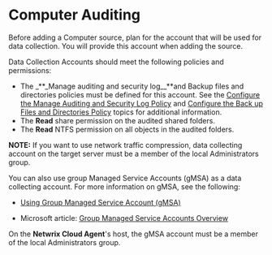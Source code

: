 # Computer Auditing

Before adding a Computer source, plan for the account that will be used for data collection. You
will provide this account when adding the source.

Data Collection Accounts should meet the following policies and permissions:

- The \_**\_Manage auditing and security log\_\_**and Backup files and directories policies must be
  defined for this account. See the
  [Configure the Manage Auditing and Security Log Policy](../activedirectory/manageauditingsecuritylog.md)
  and [Configure the Back up Files and Directories Policy](backupfilesdirectories.md) topics for
  additional information.
- The **Read** share permission on the audited shared folders.
- The **Read** NTFS permission on all objects in the audited folders.

**NOTE:** If you want to use network traffic compression, data collecting account on the target
server must be a member of the local Administrators group.

You can also use group Managed Service Accounts (gMSA) as a data collecting account. For more
information on gMSA, see the following:

- [Using Group Managed Service Account (gMSA)](../gmsa/gmsa.md)

- Microsoft article:
  [Group Managed Service Accounts Overview](https://docs.microsoft.com/en-us/windows-server/security/group-managed-service-accounts/group-managed-service-accounts-overview)

On the **Netwrix Cloud Agent**'s host, the gMSA account must be a member of the local Administrators
group.
